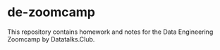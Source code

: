 # de-zoomcamp
This repository contains homework and notes for the Data Engineering Zoomcamp by Datatalks.Club.
